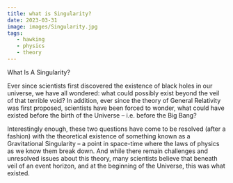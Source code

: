 ```yaml
---
title: what is Singularity?
date: 2023-03-31
image: images/Singularity.jpg
tags:
   - hawking
   - physics 
   - theory
---
```


What Is A Singularity?

Ever since scientists first discovered the existence of black holes in our universe, we have all wondered: what could possibly exist beyond the veil of that terrible void? In addition, ever since the theory of General Relativity was first proposed, scientists have been forced to wonder, what could have existed before the birth of the Universe – i.e. before the Big Bang?

Interestingly enough, these two questions have come to be resolved (after a fashion) with the theoretical existence of something known as a Gravitational Singularity – a point in space-time where the laws of physics as we know them break down. And while there remain challenges and unresolved issues about this theory, many scientists believe that beneath veil of an event horizon, and at the beginning of the Universe, this was what existed.
